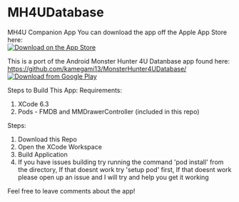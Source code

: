 # MH4UDatabase
MH4U Companion App
You can download the app off the Apple App Store here: 
<br/><a href="https://appsto.re/us/IxHh6.i"><img src="https://camo.githubusercontent.com/266b8b7cdafc163dda5f9feb751e600acf4e770c/68747470733a2f2f646576696d616765732e6170706c652e636f6d2e656467656b65792e6e65742f6170702d73746f72652f6d61726b6574696e672f67756964656c696e65732f696d616765732f62616467652d646f776e6c6f61642d6f6e2d7468652d6170702d73746f72652e737667" alt="Download on the App Store" title="Download on the App Store" data-canonical-src="https://devimages.apple.com.edgekey.net/app-store/marketing/guidelines/images/badge-download-on-the-app-store.svg" style="max-width:100%;"></a>

This is a port of the Android Monster Hunter 4U Datanbase app found here: https://github.com/kamegami13/MonsterHunter4UDatabase/
<br/><a href="https://play.google.com/store/apps/details?id=com.daviancorp.android.mh4udatabase"><img src="https://camo.githubusercontent.com/ae036033f1c98b06db7fb77565c13e6216d10e9a/687474703a2f2f7777772e616e64726f69642e636f6d2f696d616765732f6272616e642f616e64726f69645f6170705f6f6e5f706c61795f6c617267652e706e67" alt="Download from Google Play" title="Download from Google Play" data-canonical-src="http://www.android.com/images/brand/android_app_on_play_large.png" style="max-width:100%;"></a>

Steps to Build This App:
Requirements:
  1. XCode 6.3
  2. Pods - FMDB and MMDrawerController (included in this repo)

Steps:
  1. Download this Repo
  2. Open the XCode Workspace
  3. Build Application
  4. If you have issues building try running the command 'pod install' from the directory, If that doesnt work try 'setup pod' first, If that doesnt work please open up an issue and I will try and help you get it working

Feel free to leave comments about the app!



